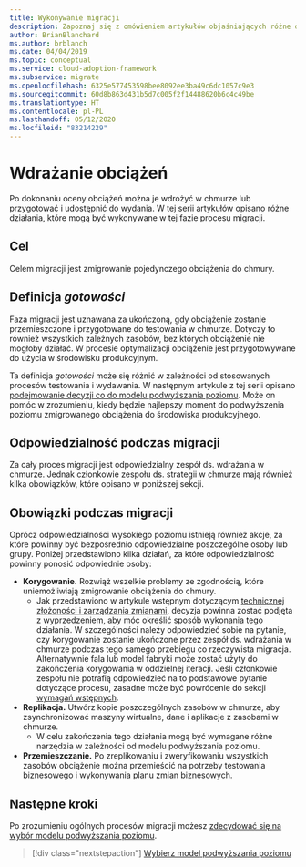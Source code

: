 ```yaml
---
title: Wykonywanie migracji
description: Zapoznaj się z omówieniem artykułów objaśniających różne działania, które mogą być konieczne w celu migrowania obciążenia na platformę Azure.
author: BrianBlanchard
ms.author: brblanch
ms.date: 04/04/2019
ms.topic: conceptual
ms.service: cloud-adoption-framework
ms.subservice: migrate
ms.openlocfilehash: 6325e577453598bee8092ee3ba49c6dc1057c9e3
ms.sourcegitcommit: 60d8b863d431b5d7c005f2f14488620b6c4c49be
ms.translationtype: HT
ms.contentlocale: pl-PL
ms.lasthandoff: 05/12/2020
ms.locfileid: "83214229"
---
```

# <a name="deploy-workloads"></a>Wdrażanie obciążeń

Po dokonaniu oceny obciążeń można je wdrożyć w chmurze lub przygotować i udostępnić do wydania. W tej serii artykułów opisano różne działania, które mogą być wykonywane w tej fazie procesu migracji.

## <a name="objective"></a>Cel

Celem migracji jest zmigrowanie pojedynczego obciążenia do chmury.

## <a name="definition-of-_done_"></a>Definicja _gotowości_

Faza migracji jest uznawana za ukończoną, gdy obciążenie zostanie przemieszczone i przygotowane do testowania w chmurze. Dotyczy to również wszystkich zależnych zasobów, bez których obciążenie nie mogłoby działać. W procesie optymalizacji obciążenie jest przygotowywane do użycia w środowisku produkcyjnym.

Ta definicja _gotowości_ może się różnić w zależności od stosowanych procesów testowania i wydawania. W następnym artykule z tej serii opisano [podejmowanie decyzji co do modelu podwyższania poziomu](./promotion-models.md). Może on pomóc w zrozumieniu, kiedy będzie najlepszy moment do podwyższenia poziomu zmigrowanego obciążenia do środowiska produkcyjnego.

## <a name="accountability-during-migration"></a>Odpowiedzialność podczas migracji

Za cały proces migracji jest odpowiedzialny zespół ds. wdrażania w chmurze. Jednak członkowie zespołu ds. strategii w chmurze mają również kilka obowiązków, które opisano w poniższej sekcji.

## <a name="responsibilities-during-migration"></a>Obowiązki podczas migracji

Oprócz odpowiedzialności wysokiego poziomu istnieją również akcje, za które powinny być bezpośrednio odpowiedzialne poszczególne osoby lub grupy. Poniżej przedstawiono kilka działań, za które odpowiedzialność powinny ponosić odpowiednie osoby:

- **Korygowanie.** Rozwiąż wszelkie problemy ze zgodnością, które uniemożliwiają zmigrowanie obciążenia do chmury.
  - Jak przedstawiono w artykule wstępnym dotyczącym [technicznej złożoności i zarządzania zmianami](../prerequisites/technical-complexity.md), decyzja powinna zostać podjęta z wyprzedzeniem, aby móc określić sposób wykonania tego działania. W szczególności należy odpowiedzieć sobie na pytanie, czy korygowanie zostanie ukończone przez zespół ds. wdrażania w chmurze podczas tego samego przebiegu co rzeczywista migracja. Alternatywnie fala lub model fabryki może zostać użyty do zakończenia korygowania w oddzielnej iteracji. Jeśli członkowie zespołu nie potrafią odpowiedzieć na to podstawowe pytanie dotyczące procesu, zasadne może być powrócenie do sekcji [wymagań wstępnych](../prerequisites/index.md).
- **Replikacja.** Utwórz kopie poszczególnych zasobów w chmurze, aby zsynchronizować maszyny wirtualne, dane i aplikacje z zasobami w chmurze.
  - W celu zakończenia tego działania mogą być wymagane różne narzędzia w zależności od modelu podwyższania poziomu.
- **Przemieszczanie.** Po zreplikowaniu i zweryfikowaniu wszystkich zasobów obciążenie można przemieścić na potrzeby testowania biznesowego i wykonywania planu zmian biznesowych.

## <a name="next-steps"></a>Następne kroki

Po zrozumieniu ogólnych procesów migracji możesz [zdecydować się na wybór modelu podwyższania poziomu](./promotion-models.md).

> [!div class="nextstepaction"]
> [Wybierz model podwyższania poziomu](./promotion-models.md)
